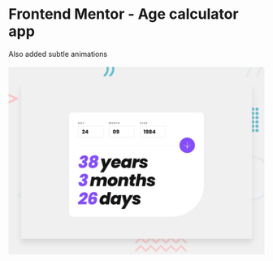 # Frontend Mentor - Age calculator app
Also added subtle animations
<br><br>
![Design preview for the Age calculator app coding challenge](./design/desktop-preview.jpg)
